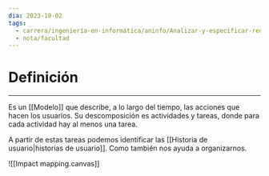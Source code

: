 ```yaml
---
dia: 2023-10-02
tags:
  - carrera/ingeniería-en-informática/aninfo/Analizar-y-especificar-requisitos
  - nota/facultad
---
```

# Definición
---
Es un [[Modelo]] que describe, a lo largo del tiempo, las acciones que hacen los usuarios. Su descomposición es actividades y tareas, donde para cada actividad hay al menos una tarea.

A partir de estas tareas podemos identificar las [[Historia de usuario|historias de usuario]]. Como también nos ayuda a organizarnos.

![[Impact mapping.canvas]]